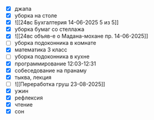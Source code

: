 - [x] джапа
- [x] уборка на столе
- [x] ![[24вс Бухгалтерия 14-06-2025 5 из 5]]
- [x] уборка бумаг со стеллажа
- [x] ![[24вс объяв-е о Мадана-мохане пр. 14-06-2025]]
- [ ] уборка подоконника в комнате
- [x] математика 3 класс
- [ ] уборка подоконника в кухне
- [x] программирование 12:03-12:31
- [x] собеседование на пранаму
- [x] тыква, лекция
- [ ] ![[Переработка груш 23-08-2025]]
- [x] ужин
- [x] рефлексия
- [x] чтение
- [x] сон